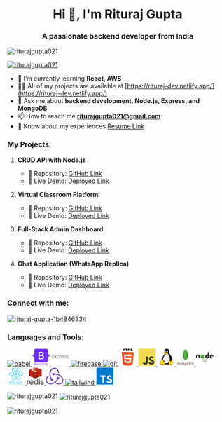 <h1 align="center">Hi 👋, I'm Rituraj Gupta</h1>
<h3 align="center">A passionate backend developer from India</h3>

<p align="left"> <img src="https://komarev.com/ghpvc/?username=riturajgupta021&label=Profile%20views&color=0e75b6&style=flat" alt="riturajgupta021" /> </p>

<p align="left"> <a href="https://github.com/ryo-ma/github-profile-trophy"><img src="https://github-profile-trophy.vercel.app/?username=riturajgupta021" alt="riturajgupta021" /></a> </p>

- 🌱 I’m currently learning **React, AWS**  
- 👨‍💻 All of my projects are available at [https://rituraj-dev.netlify.app/](https://rituraj-dev.netlify.app/)  
- 💬 Ask me about **backend development, Node.js, Express, and MongoDB**  
- 📫 How to reach me **riturajgupta021@gmail.com**  
- 📄 Know about my experiences [Resume Link](https://drive.google.com/file/d/1p1eqxD-xI5WtJbS0kHYQkLOAfPnkTLLT/view?usp=sharing)  

<h3 align="left">My Projects:</h3>

1. **CRUD API with Node.js**  
   - 📂 Repository: [GitHub Link](#)  
   - 🔗 Live Demo: [Deployed Link](#)  

2. **Virtual Classroom Platform**  
   - 📂 Repository: [GitHub Link](#)  
   - 🔗 Live Demo: [Deployed Link](#)  

3. **Full-Stack Admin Dashboard**  
   - 📂 Repository: [GitHub Link](#)  
   - 🔗 Live Demo: [Deployed Link](#)  

4. **Chat Application (WhatsApp Replica)**  
   - 📂 Repository: [GitHub Link](#)  
   - 🔗 Live Demo: [Deployed Link](#)  

<h3 align="left">Connect with me:</h3>
<p align="left">
<a href="https://linkedin.com/in/rituraj-gupta-1b4846334" target="blank"><img align="center" src="https://raw.githubusercontent.com/rahuldkjain/github-profile-readme-generator/master/src/images/icons/Social/linked-in-alt.svg" alt="rituraj-gupta-1b4846334" height="30" width="40" /></a>
</p>

<h3 align="left">Languages and Tools:</h3>
<p align="left"> 
  <a href="https://babeljs.io/" target="_blank" rel="noreferrer"> 
    <img src="https://www.vectorlogo.zone/logos/babeljs/babeljs-icon.svg" alt="babel" width="40" height="40"/> 
  </a> 
  <a href="https://getbootstrap.com" target="_blank" rel="noreferrer"> 
    <img src="https://raw.githubusercontent.com/devicons/devicon/master/icons/bootstrap/bootstrap-plain-wordmark.svg" alt="bootstrap" width="40" height="40"/> 
  </a> 
  <a href="https://expressjs.com" target="_blank" rel="noreferrer"> 
    <img src="https://raw.githubusercontent.com/devicons/devicon/master/icons/express/express-original-wordmark.svg" alt="express" width="40" height="40"/> 
  </a> 
  <a href="https://firebase.google.com/" target="_blank" rel="noreferrer"> 
    <img src="https://www.vectorlogo.zone/logos/firebase/firebase-icon.svg" alt="firebase" width="40" height="40"/> 
  </a> 
  <a href="https://git-scm.com/" target="_blank" rel="noreferrer"> 
    <img src="https://www.vectorlogo.zone/logos/git-scm/git-scm-icon.svg" alt="git" width="40" height="40"/> 
  </a> 
  <a href="https://www.w3.org/html/" target="_blank" rel="noreferrer"> 
    <img src="https://raw.githubusercontent.com/devicons/devicon/master/icons/html5/html5-original-wordmark.svg" alt="html5" width="40" height="40"/> 
  </a> 
  <a href="https://developer.mozilla.org/en-US/docs/Web/JavaScript" target="_blank" rel="noreferrer"> 
    <img src="https://raw.githubusercontent.com/devicons/devicon/master/icons/javascript/javascript-original.svg" alt="javascript" width="40" height="40"/> 
  </a> 
  <a href="https://www.linux.org/" target="_blank" rel="noreferrer"> 
    <img src="https://raw.githubusercontent.com/devicons/devicon/master/icons/linux/linux-original.svg" alt="linux" width="40" height="40"/> 
  </a> 
  <a href="https://www.mongodb.com/" target="_blank" rel="noreferrer"> 
    <img src="https://raw.githubusercontent.com/devicons/devicon/master/icons/mongodb/mongodb-original-wordmark.svg" alt="mongodb" width="40" height="40"/> 
  </a> 
  <a href="https://nodejs.org" target="_blank" rel="noreferrer"> 
    <img src="https://raw.githubusercontent.com/devicons/devicon/master/icons/nodejs/nodejs-original-wordmark.svg" alt="nodejs" width="40" height="40"/> 
  </a> 
  <a href="https://reactjs.org/" target="_blank" rel="noreferrer"> 
    <img src="https://raw.githubusercontent.com/devicons/devicon/master/icons/react/react-original-wordmark.svg" alt="react" width="40" height="40"/> 
  </a> 
  <a href="https://redis.io" target="_blank" rel="noreferrer"> 
    <img src="https://raw.githubusercontent.com/devicons/devicon/master/icons/redis/redis-original-wordmark.svg" alt="redis" width="40" height="40"/> 
  </a> 
  <a href="https://redux.js.org" target="_blank" rel="noreferrer"> 
    <img src="https://raw.githubusercontent.com/devicons/devicon/master/icons/redux/redux-original.svg" alt="redux" width="40" height="40"/> 
  </a> 
  <a href="https://tailwindcss.com/" target="_blank" rel="noreferrer"> 
    <img src="https://www.vectorlogo.zone/logos/tailwindcss/tailwindcss-icon.svg" alt="tailwind" width="40" height="40"/> 
  </a> 
  <a href="https://www.typescriptlang.org/" target="_blank" rel="noreferrer"> 
    <img src="https://raw.githubusercontent.com/devicons/devicon/master/icons/typescript/typescript-original.svg" alt="typescript" width="40" height="40"/> 
  </a> 
</p>

<p><img align="left" src="https://github-readme-stats.vercel.app/api/top-langs?username=riturajgupta021&show_icons=true&locale=en&layout=compact" alt="riturajgupta021" /></p>

<p>&nbsp;<img align="center" src="https://github-readme-stats.vercel.app/api?username=riturajgupta021&show_icons=true&locale=en" alt="riturajgupta021" /></p>

<p><img align="center" src="https://github-readme-streak-stats.herokuapp.com/?user=riturajgupta021&" alt="riturajgupta021" /></p>


